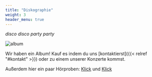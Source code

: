 ```yaml
---
title: "Diskographie"
weight: 3
header_menu: true
---
```


*disco disco party party*

![album](img/album.jpg)

Wir haben ein Album! Kauf es indem du uns [kontaktierst]({{< relref "#kontakt" >}}) oder zu einem unserer Konzerte kommst.

Außerdem hier ein paar Hörproben: [Klick](audio/arbetslose.mp3) und [Klick](audio/tief_unterm_eis.mp3)
